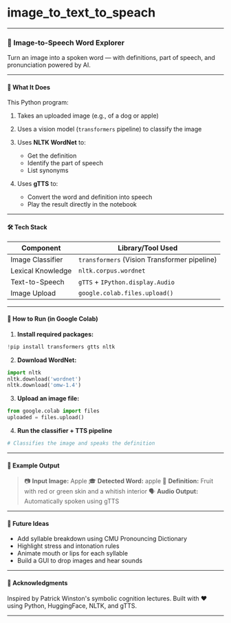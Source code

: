 # image_to_text_to_speach

---

### 🧠 Image-to-Speech Word Explorer

Turn an image into a spoken word — with definitions, part of speech, and pronunciation powered by AI.

---

#### 📸 What It Does

This Python program:

1. Takes an uploaded image (e.g., of a dog or apple)
2. Uses a vision model (`transformers` pipeline) to classify the image
3. Uses **NLTK WordNet** to:

   * Get the definition
   * Identify the part of speech
   * List synonyms
4. Uses **gTTS** to:

   * Convert the word and definition into speech
   * Play the result directly in the notebook

---

#### 🛠️ Tech Stack

| Component         | Library/Tool Used                            |
| ----------------- | -------------------------------------------- |
| Image Classifier  | `transformers` (Vision Transformer pipeline) |
| Lexical Knowledge | `nltk.corpus.wordnet`                        |
| Text-to-Speech    | `gTTS` + `IPython.display.Audio`             |
| Image Upload      | `google.colab.files.upload()`                |

---

#### 🚀 How to Run (in Google Colab)

1. **Install required packages:**

```python
!pip install transformers gtts nltk
```

2. **Download WordNet:**

```python
import nltk
nltk.download('wordnet')
nltk.download('omw-1.4')
```

3. **Upload an image file:**

```python
from google.colab import files
uploaded = files.upload()
```

4. **Run the classifier + TTS pipeline**

```python
# Classifies the image and speaks the definition
```

---

#### 🎯 Example Output

> 📷 **Input Image:** Apple
> 🎓 **Detected Word:** apple
> 📖 **Definition:** Fruit with red or green skin and a whitish interior
> 🗣️ **Audio Output:** Automatically spoken using gTTS

---

#### 🧠 Future Ideas

* Add syllable breakdown using CMU Pronouncing Dictionary
* Highlight stress and intonation rules
* Animate mouth or lips for each syllable
* Build a GUI to drop images and hear sounds

---

#### 🙌 Acknowledgments

Inspired by Patrick Winston's symbolic cognition lectures.
Built with ❤️ using Python, HuggingFace, NLTK, and gTTS.

---

